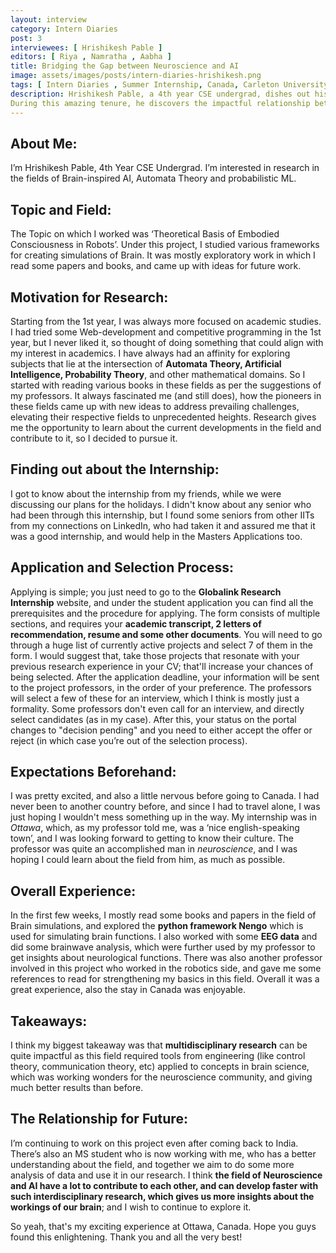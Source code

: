 ```yaml
---
layout: interview
category: Intern Diaries
post: 3
interviewees: [ Hrishikesh Pable ]
editors: [ Riya , Namratha , Aabha ]
title: Bridging the Gap between Neuroscience and AI
image: assets/images/posts/intern-diaries-hrishikesh.png
tags: [ Intern Diaries , Summer Internship, Canada, Carleton University, MITACS GlobaLink ]
description: Hrishikesh Pable, a 4th year CSE undergrad, dishes out his wonderful story of working as a summer intern at Ottawa, Canada, utilising his opportunities in the best way possible and expanding his knowledge in the fields of Brain-inspired AI.
During this amazing tenure, he discovers the impactful relationship between the fields of neuroscience and AI.
---
```


## About Me:

I’m Hrishikesh Pable, 4th Year CSE Undergrad. I’m interested in research in the fields of Brain-inspired AI, Automata Theory and probabilistic ML.


## Topic and Field:

The Topic on which I worked was ‘Theoretical Basis of Embodied Consciousness in Robots’. Under this project, I studied various frameworks for creating simulations of Brain. It was mostly exploratory work in which I read some papers and books, and came up with ideas for future work.


## Motivation for Research:

Starting from the 1st year, I was always more focused on academic studies. I had tried some Web-development and competitive programming in the 1st year, but I never liked it, so thought of doing something that could align with my interest in academics. I have always had an affinity for exploring subjects that lie at the intersection of **Automata Theory, Artificial Intelligence, Probability Theory**, and other mathematical domains. So I started with reading various books in these fields as per the suggestions of my professors. It always fascinated me (and still does), how the pioneers in these fields came up with new ideas to address prevailing challenges,  elevating their respective fields to unprecedented heights. Research gives me the opportunity to learn about the current developments in the field and contribute to it, so I decided to pursue it.


## Finding out about the Internship:

I got to know about the internship from my friends, while we were discussing our plans for the holidays. I didn't know about any senior who had been through this internship, but I found some seniors from other IITs from my connections on LinkedIn, who had taken it and assured me that it was a good internship, and would help in the Masters Applications too.


## Application and Selection Process:

Applying is simple; you just need to go to the **Globalink Research Internship** website, and under the student application you can find all the prerequisites and the procedure for applying. The form consists of multiple sections, and requires your **academic transcript, 2 letters of recommendation, resume and some other documents**. You will need to go through a huge list of currently active projects and select 7 of them in the form. I would suggest that, take those projects that resonate with your previous research experience in your CV; that'll increase your chances of being selected. After the application deadline, your information will be sent to the project professors, in the order of your preference. The professors will select a few of these for an interview, which I think is mostly just a formality. Some professors don't even call for an interview, and directly select candidates (as in my case). After this, your status on the portal changes to "decision pending" and you need to either accept the offer or reject (in which case you’re out of the selection process).


## Expectations Beforehand:

I was pretty excited, and also a little nervous before going to Canada. I had never been to another country before, and since I had to travel alone, I was just hoping I wouldn't mess something up in the way. My internship was in *Ottawa*, which, as my professor told me, was a ‘nice english-speaking town’, and I was looking forward to getting to know their culture. The professor was quite an accomplished man in *neuroscience*, and I was hoping I could learn about the field from him, as much as possible.


## Overall Experience:

In the first few weeks, I mostly read some books and papers in the field of Brain simulations, and explored the **python framework Nengo** which is used for simulating brain functions. I also worked with some **EEG data** and did some brainwave analysis, which were further used by my professor to get insights about neurological functions. There was also another professor involved in this project who worked in the robotics side, and gave me some references to read for strengthening my basics in this field. Overall it was a great experience, also the stay in Canada was enjoyable.


## Takeaways:

I think my biggest takeaway was that **multidisciplinary research** can be quite impactful as this field required tools from engineering (like control theory, communication theory, etc) applied to concepts in brain science, which was working wonders for the neuroscience community, and giving much better results than before.


## The Relationship for Future: 

I’m continuing to work on this project even after coming back to India. There’s also an MS student who is now working with me, who has a better understanding about the field, and together we aim to do some more analysis of data and use it in our research. I think **the field of Neuroscience and AI have a lot to contribute to each other, and can develop faster with such interdisciplinary research, which gives us more insights about the workings of our brain**; and I wish to continue to explore it.

So yeah, that's my exciting experience at Ottawa, Canada. Hope you guys found this enlightening.
Thank you and all the very best!